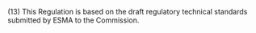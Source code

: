 (13) This Regulation is based on the draft regulatory technical standards submitted by ESMA to the Commission.